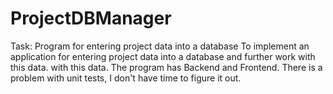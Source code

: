 # ProjectDBManager
Task: Program for entering project data into a database
To implement an application for entering project data into a database and further work with this data.
with this data. The program has Backend and Frontend. There is a problem with unit tests, I don't have time to figure it out.
